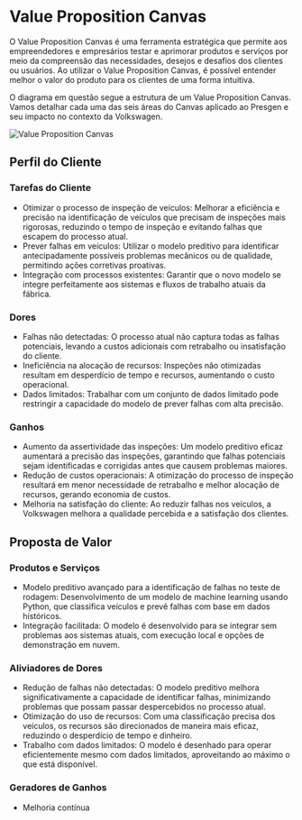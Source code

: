 # Value Proposition Canvas

O Value Proposition Canvas é uma ferramenta estratégica que permite aos empreendedores e empresários testar e aprimorar produtos e serviços por meio da compreensão das necessidades, desejos e desafios dos clientes ou usuários. Ao utilizar o Value Proposition Canvas, é possível entender melhor o valor do produto para os clientes de uma forma intuitiva.

O diagrama em questão segue a estrutura de um Value Proposition Canvas. Vamos detalhar cada uma das seis áreas do Canvas aplicado ao Presgen e seu impacto no contexto da Volkswagen.

![Value Proposition Canvas](value-proposition-canvas.png)

## Perfil do Cliente

### Tarefas do Cliente
- Otimizar o processo de inspeção de veículos: Melhorar a eficiência e precisão na identificação de veículos que precisam de inspeções mais rigorosas, reduzindo o tempo de inspeção e evitando falhas que escapem do processo atual.
- Prever falhas em veículos: Utilizar o modelo preditivo para identificar antecipadamente possíveis problemas mecânicos ou de qualidade, permitindo ações corretivas proativas.
- Integração com processos existentes: Garantir que o novo modelo se integre perfeitamente aos sistemas e fluxos de trabalho atuais da fábrica.

### Dores
- Falhas não detectadas: O processo atual não captura todas as falhas potenciais, levando a custos adicionais com retrabalho ou insatisfação do cliente.
- Ineficiência na alocação de recursos: Inspeções não otimizadas resultam em desperdício de tempo e recursos, aumentando o custo operacional.
- Dados limitados: Trabalhar com um conjunto de dados limitado pode restringir a capacidade do modelo de prever falhas com alta precisão.

### Ganhos
- Aumento da assertividade das inspeções: Um modelo preditivo eficaz aumentará a precisão das inspeções, garantindo que falhas potenciais sejam identificadas e corrigidas antes que causem problemas maiores.
- Redução de custos operacionais: A otimização do processo de inspeção resultará em menor necessidade de retrabalho e melhor alocação de recursos, gerando economia de custos.
- Melhoria na satisfação do cliente: Ao reduzir falhas nos veículos, a Volkswagen melhora a qualidade percebida e a satisfação dos clientes.

## Proposta de Valor

### Produtos e Serviços
- Modelo preditivo avançado para a identificação de falhas no teste de rodagem: Desenvolvimento de um modelo de machine learning usando Python, que classifica veículos e prevê falhas com base em dados históricos.
- Integração facilitada: O modelo é desenvolvido para se integrar sem problemas aos sistemas atuais, com execução local e opções de demonstração em nuvem.

### Aliviadores de Dores
- Redução de falhas não detectadas: O modelo preditivo melhora significativamente a capacidade de identificar falhas, minimizando problemas que possam passar despercebidos no processo atual.
- Otimização do uso de recursos: Com uma classificação precisa dos veículos, os recursos são direcionados de maneira mais eficaz, reduzindo o desperdício de tempo e dinheiro.
- Trabalho com dados limitados: O modelo é desenhado para operar eficientemente mesmo com dados limitados, aproveitando ao máximo o que está disponível.

### Geradores de Ganhos
- Melhoria contínua
